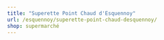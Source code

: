 ```yaml
---
title: "Superette Point Chaud d'Esquennoy"
url: /esquennoy/superette-point-chaud-desquennoy/
shop: supermarché
---
```

